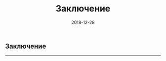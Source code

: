﻿---
layout: default
title:  "Заключение"
date:   2018-12-28
categories: guide

---

## Заключение
---